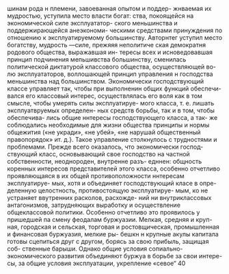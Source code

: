 шинам рода н племени, завоеванная опытом и поддер-
жнваемая их мудростью, уступила место власти богат:
ства, покоящейся на экономической силе эксплуататор-
ского меньшинства и поддержирающейся анеэкономи-
ческими средствами принуждения по отношению
к эксплуатируемому большинству. Авторнтег уступил
место богатству, мудрость —силе, прежяяя неполитиче
ская демократня родового общества, выражавшая ин-
тересы всех и исноведовавшая принцип подчинения
мепьшивства большинству, сменилась политической
диктатурой классового общества, осуществляющей во-
лю эксплуататоров, воллошающей принцип управления
н господства меньшинства над большинством.
Экономически  господствующий классе управляет
так, чтобы при выполненин общих функций обеспечи-
вался его классовый интерес, осуществлялась его воля
как в том смысле, чтобы умерять силы эксплуатируе-
мого класса, т. е. лишать эксплуатвруемых определен-
ных средств борьбы, так и в том, чтобы обеспечива-
лись общие ннтересы господствующего класса, а так-
же соблюдались необходимые для жизни общества
принципы и нормы общежития («не укради», «не
убей», «не нарушай общественный правопорядок»
ит. д.}. Такое управление столкнулось с трудностями
и проблемами.
Прежде всего оказалось, что экономически господ-
ствующий класс, основывающий свое господство на
частной собственности, неоднороден, внутренне разъ-
едннен: общность коренных интересов представителей
этого класса, особенно отчетливо проявляющаяся в их
общей противоположности ннтересам эксплуатируе-
мых, хотя и объединяет господствующий класе в опре-
деленную целостность, противостоящую эксплуатируе-
мым, ко не устраняет ввутренних расколов, расхожде-
ний ни внутриклассовых антагонизмов, затрудняющих
выработку и осуществление общеклассовой политики.
Особенно отчетливо это проявилось у пришедшей па
смену феодалам буржуазии. Мелкая, средняя и круп-
ная, городская и сельская, торговая и ростовщическая,
промышленная и финансовая буржуазия, мелкие ры-
бешкн н крупные акулы капитала готовы сцепиться
друг с другом, борясь за свою прибыль, защищая соб-
ственные барыши.
Однако общие условия сопиально-экономического
развития объединяют буржуа в борьбе за свои интере-
сы, за общие условия эксплуатации, укрепление «севое“
40
